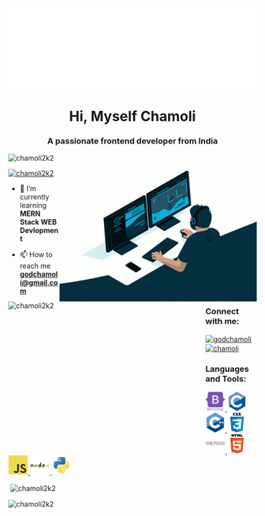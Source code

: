 <img align = "center" src = "banner.png">
<h1 align="center">Hi, Myself Chamoli</h1>
<h3 align="center">A passionate frontend developer from India</h3>
<img align = "right" src = "coding.gif" width = "400" >

<p align="left"> <img src="https://komarev.com/ghpvc/?username=chamoli2k2&label=Profile%20views&color=0e75b6&style=flat" alt="chamoli2k2" /> </p>

<p><img align="left" width = "400" height = "300" src="https://github-readme-stats.vercel.app/api/top-langs?username=chamoli2k2&show_icons=true&locale=en&layout=compact" alt="chamoli2k2" /></p>

<p align="left"> <a href="https://github.com/ryo-ma/github-profile-trophy"><img src="https://github-profile-trophy.vercel.app/?username=chamoli2k2" alt="chamoli2k2" /></a> </p>

- 🌱 I’m currently learning **MERN Stack WEB Devlopment**

- 📫 How to reach me **godchamoli@gmail.com**

<h3 align="left">Connect with me:</h3>
<p align="left">
<a href="https://www.leetcode.com/godchamoli" target="blank"><img align="center" src="https://raw.githubusercontent.com/rahuldkjain/github-profile-readme-generator/master/src/images/icons/Social/leet-code.svg" alt="godchamoli" height="30" width="40" /></a>
<a href="https://auth.geeksforgeeks.org/user/chamoli" target="blank"><img align="center" src="https://raw.githubusercontent.com/rahuldkjain/github-profile-readme-generator/master/src/images/icons/Social/geeks-for-geeks.svg" alt="chamoli" height="30" width="40" /></a>
</p>

<h3 align="left">Languages and Tools:</h3>
<p align="left"> <a href="https://getbootstrap.com" target="_blank" rel="noreferrer"> <img src="https://raw.githubusercontent.com/devicons/devicon/master/icons/bootstrap/bootstrap-plain-wordmark.svg" alt="bootstrap" width="40" height="40"/> </a> <a href="https://www.cprogramming.com/" target="_blank" rel="noreferrer"> <img src="https://raw.githubusercontent.com/devicons/devicon/master/icons/c/c-original.svg" alt="c" width="40" height="40"/> </a> <a href="https://www.w3schools.com/cpp/" target="_blank" rel="noreferrer"> <img src="https://raw.githubusercontent.com/devicons/devicon/master/icons/cplusplus/cplusplus-original.svg" alt="cplusplus" width="40" height="40"/> </a> <a href="https://www.w3schools.com/css/" target="_blank" rel="noreferrer"> <img src="https://raw.githubusercontent.com/devicons/devicon/master/icons/css3/css3-original-wordmark.svg" alt="css3" width="40" height="40"/> </a> <a href="https://expressjs.com" target="_blank" rel="noreferrer"> <img src="https://raw.githubusercontent.com/devicons/devicon/master/icons/express/express-original-wordmark.svg" alt="express" width="40" height="40"/> </a> <a href="https://www.w3.org/html/" target="_blank" rel="noreferrer"> <img src="https://raw.githubusercontent.com/devicons/devicon/master/icons/html5/html5-original-wordmark.svg" alt="html5" width="40" height="40"/> </a> <a href="https://developer.mozilla.org/en-US/docs/Web/JavaScript" target="_blank" rel="noreferrer"> <img src="https://raw.githubusercontent.com/devicons/devicon/master/icons/javascript/javascript-original.svg" alt="javascript" width="40" height="40"/> </a> <a href="https://nodejs.org" target="_blank" rel="noreferrer"> <img src="https://raw.githubusercontent.com/devicons/devicon/master/icons/nodejs/nodejs-original-wordmark.svg" alt="nodejs" width="40" height="40"/> </a> <a href="https://www.python.org" target="_blank" rel="noreferrer"> <img src="https://raw.githubusercontent.com/devicons/devicon/master/icons/python/python-original.svg" alt="python" width="40" height="40"/> </a> </p>

<p>&nbsp;<img align="center" src="https://github-readme-stats.vercel.app/api?username=chamoli2k2&show_icons=true&locale=en" alt="chamoli2k2" /></p>

<p><img align="center" src="https://github-readme-streak-stats.herokuapp.com/?user=chamoli2k2&" alt="chamoli2k2" /></p>
